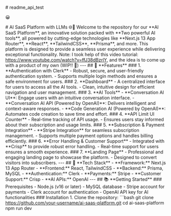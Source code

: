 \# readme\_api\_test

😀

\# AI SaaS Platform with LLMs 🌐🤖 Welcome to the repository for our \*\*AI SaaS Platform\*\*, an innovative solution packed with \*\*Two powerful AI tools\*\*, all powered by cutting-edge technologies like \*\*Next.js 13 App Router\*\*, \*\*React\*\*, \*\*TailwindCSS\*\*, \*\*Prisma\*\*, and more. This platform is designed to provide a seamless user experience while delivering exceptional functionality. Note: I took help of this video tutorial: https://www.youtube.com/watch?v=ffJ38dBzrlY, and the idea is to come up with a product of my own (WIP!! 🚀) --- ## 🌟 \*\*Features\*\* ### 1. \*\*Authentication with Clerk\*\* - Robust, secure, and user-friendly authentication system. - Supports multiple login methods and ensures a safe environment for users. ### 2. \*\*Dashboard\*\* - A centralized interface for users to access all the AI tools. - Clean, intuitive design for efficient navigation and user management. ### 3. \*\*AI Tools\*\* - \*\*Conversation AI UI\*\*: Engage users with an intuitive conversation interface. - \*\*Conversation AI API (Powered by OpenAI)\*\*: Delivers intelligent and context-aware responses. - \*\*Code Generation AI (Powered by OpenAI)\*\*: Automates code creation to save time and effort. ### 4. \*\*API Limit UI Counter\*\* - Real-time tracking of API usage. - Ensures users stay informed about their subscription and usage limits. ### 5. \*\*Subscription & Payment Integration\*\* - \*\*Stripe Integration\*\* for seamless subscription management. - Supports multiple payment options and handles billing efficiently. ### 6. \*\*Error Handling & Customer Support\*\* - Integrated with \*\*Crisp\*\* to provide robust error handling. - Real-time support for users ensures a smooth experience. ### 7. \*\*Landing Page\*\* - Professional and engaging landing page to showcase the platform. - Designed to convert visitors into subscribers. --- ## 🚀 \*\*Tech Stack\*\* - \*\*Framework:\*\* Next.js 13 App Router - \*\*Frontend:\*\* React, TailwindCSS - \*\*Backend:\*\* Prisma, MySQL - \*\*Authentication:\*\* Clerk - \*\*Payments:\*\* Stripe - \*\*Customer Support:\*\* Crisp - \*\*AI APIs:\*\* OpenAI --- ## 📚 \*\*Getting Started\*\* ### Prerequisites - Node.js (v16 or later) - MySQL database - Stripe account for payments - Clerk account for authentication - OpenAI API key for AI functionalities ### Installation 1. Clone the repository: \`\`\`bash git clone https://github.com/your-username/ai-saas-platform.git cd ai-saas-platform npm run dev
